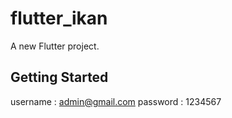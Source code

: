 # flutter_ikan

A new Flutter project.

## Getting Started

username : admin@gmail.com
password : 1234567